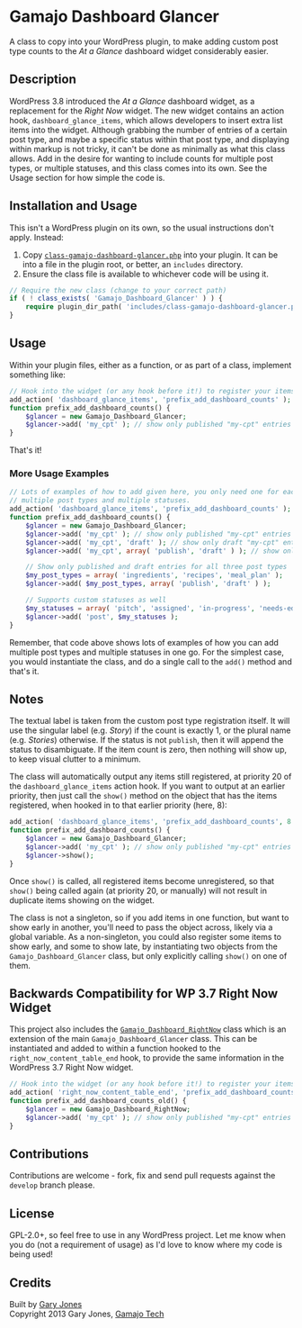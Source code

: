 # Gamajo Dashboard Glancer

A class to copy into your WordPress plugin, to make adding custom post type counts to the _At a Glance_ dashboard widget considerably easier.

## Description

WordPress 3.8 introduced the _At a Glance_ dashboard widget, as a replacement for the _Right Now_ widget. The new widget contains an action hook, `dashboard_glance_items`, which allows developers to insert extra list items into the widget. Although grabbing the number of entries of a certain post type, and maybe a specific status within that post type, and displaying within markup is not tricky, it can't be done as minimally as what this class allows. Add in the desire for wanting to include counts for multiple post types, or multiple statuses, and this class comes into its own. See the Usage section for how simple the code is.

## Installation and Usage

This isn't a WordPress plugin on its own, so the usual instructions don't apply. Instead:

1. Copy [`class-gamajo-dashboard-glancer.php`](class-gamajo-dashboard-glancer.php) into your plugin. It can be into a file in the plugin root, or better, an `includes` directory.
2. Ensure the class file is available to whichever code will be using it.

  ~~~php
  // Require the new class (change to your correct path)
  if ( ! class_exists( 'Gamajo_Dashboard_Glancer' ) ) {
      require plugin_dir_path( 'includes/class-gamajo-dashboard-glancer.php' );
  }
  ~~~

## Usage

Within your plugin files, either as a function, or as part of a class, implement something like:

~~~php
// Hook into the widget (or any hook before it!) to register your items.
add_action( 'dashboard_glance_items', 'prefix_add_dashboard_counts' );
function prefix_add_dashboard_counts() {
    $glancer = new Gamajo_Dashboard_Glancer;
    $glancer->add( 'my_cpt' ); // show only published "my-cpt" entries
}
~~~

That's it!

### More Usage Examples

~~~php
// Lots of examples of how to add given here, you only need one for each combination of
// multiple post types and multiple statuses.
add_action( 'dashboard_glance_items', 'prefix_add_dashboard_counts' );
function prefix_add_dashboard_counts() {
    $glancer = new Gamajo_Dashboard_Glancer;
    $glancer->add( 'my_cpt' ); // show only published "my-cpt" entries
    $glancer->add( 'my_cpt', 'draft' ); // show only draft "my-cpt" entries
    $glancer->add( 'my_cpt', array( 'publish', 'draft' ) ); // show only published and draft "my-cpt" entries

    // Show only published and draft entries for all three post types
    $my_post_types = array( 'ingredients', 'recipes', 'meal_plan' );
    $glancer->add( $my_post_types, array( 'publish', 'draft' ) );

    // Supports custom statuses as well
    $my_statuses = array( 'pitch', 'assigned', 'in-progress', 'needs-edit', 'ready-to-publish' );
    $glancer->add( 'post', $my_statuses );
}
~~~

Remember, that code above shows lots of examples of how you can add multiple post types and multiple statuses in one go. For the simplest case, you would instantiate the class, and do a single call to the `add()` method and that's it.

## Notes

The textual label is taken from the custom post type registration itself. It will use the singular label (e.g. _Story_) if the count is exactly 1, or the plural name (e.g. _Stories_) otherwise. If the status is not `publish`, then it will append the status to disambiguate. If the item count is zero, then nothing will show up, to keep visual clutter to a minimum.

The class will automatically output any items still registered, at priority 20 of the `dashboard_glance_items` action hook. If you want to output at an earlier priority, then just call the `show()` method on the object that has the items registered, when hooked in to that earlier priority (here, 8):

~~~php
add_action( 'dashboard_glance_items', 'prefix_add_dashboard_counts', 8 );
function prefix_add_dashboard_counts() {
    $glancer = new Gamajo_Dashboard_Glancer;
    $glancer->add( 'my_cpt' ); // show only published "my-cpt" entries
    $glancer->show();
}
~~~

Once `show()` is called, all registered items become unregistered, so that `show()` being called again (at priority 20, or manually) will not result in duplicate items showing on the widget.

The class is not a singleton, so if you add items in one function, but want to show early in another, you'll need to pass the object across, likely via a global variable. As a non-singleton, you could also register some items to show early, and some to show late, by instantiating two objects from the `Gamajo_Dashboard_Glancer` class, but only explicitly calling `show()` on one of them.

## Backwards Compatibility for WP 3.7 Right Now Widget

This project also includes the [`Gamajo_Dashboard_RightNow`](class-gamajo-dashboard-widget-rightnow.php) class which is an extension of the main `Gamajo_Dashboard_Glancer` class. This can be instantiated and added to within a function hooked to the `right_now_content_table_end` hook, to provide the same information in the WordPress 3.7 Right Now widget.

~~~php
// Hook into the widget (or any hook before it!) to register your items.
add_action( 'right_now_content_table_end', 'prefix_add_dashboard_counts_old' );
function prefix_add_dashboard_counts_old() {
    $glancer = new Gamajo_Dashboard_RightNow;
    $glancer->add( 'my_cpt' ); // show only published "my-cpt" entries
}
~~~

## Contributions

Contributions are welcome - fork, fix and send pull requests against the `develop` branch please.

## License

GPL-2.0+, so feel free to use in any WordPress project. Let me know when you do (not a requirement of usage) as I'd love to know where my code is being used!

## Credits

Built by [Gary Jones](https://twitter.com/GaryJ)  
Copyright 2013 Gary Jones, [Gamajo Tech](http://gamajo.com/)
